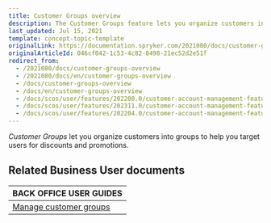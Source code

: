 ```yaml
---
title: Customer Groups overview
description: The Customer Groups feature lets you organize customers into groups to help you target users for discounts and promotions.
last_updated: Jul 15, 2021
template: concept-topic-template
originalLink: https://documentation.spryker.com/2021080/docs/customer-groups-overview
originalArticleId: 046cf042-1c53-4c82-8498-21ec52d2e51f
redirect_from:
  - /2021080/docs/customer-groups-overview
  - /2021080/docs/en/customer-groups-overview
  - /docs/customer-groups-overview
  - /docs/en/customer-groups-overview
  - /docs/scos/user/features/202200.0/customer-account-management-feature-overview/customer-groups-overview.html
  - /docs/scos/user/features/202311.0/customer-account-management-feature-overview/customer-groups-overview.html
  - /docs/scos/user/features/202204.0/customer-account-management-feature-overview/customer-groups-overview.html
---
```


*Customer Groups* let you organize customers into groups to help you target users for discounts and promotions.

## Related Business User documents

|BACK OFFICE USER GUIDES|
|---|
| [Manage customer groups](/docs/pbc/all/customer-relationship-management/{{page.version}}/base-shop/manage-in-the-back-office/manage-customer-groups.html)   |
